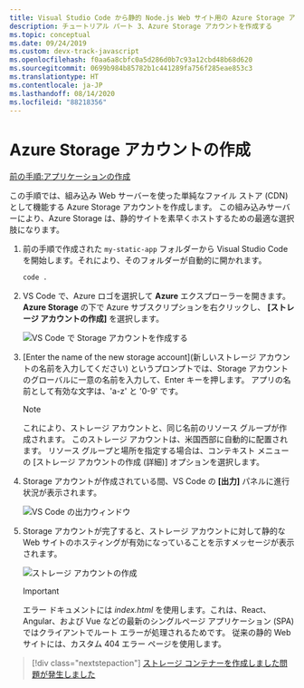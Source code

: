 ```yaml
---
title: Visual Studio Code から静的 Node.js Web サイト用の Azure Storage アカウントを作成する
description: チュートリアル パート 3、Azure Storage アカウントを作成する
ms.topic: conceptual
ms.date: 09/24/2019
ms.custom: devx-track-javascript
ms.openlocfilehash: f0aa6a8cbfc0a5d286d0b7c93a12cbd48b68d620
ms.sourcegitcommit: 0699b984b85782b1c441289fa756f285eae853c3
ms.translationtype: HT
ms.contentlocale: ja-JP
ms.lasthandoff: 08/14/2020
ms.locfileid: "88218356"
---
```

# <a name="create-an-azure-storage-account"></a>Azure Storage アカウントの作成

[前の手順:アプリケーションの作成](tutorial-vscode-static-website-node-02.md)

この手順では、組み込み Web サーバーを使った単純なファイル ストア (CDN) として機能する Azure Storage アカウントを作成します。 この組み込みサーバーにより、Azure Storage は、静的サイトを素早くホストするための最適な選択肢になります。

1. 前の手順で作成された `my-static-app` フォルダーから Visual Studio Code を開始します。それにより、そのフォルダーが自動的に開かれます。

    ```bash
    code .
    ```

1. VS Code で、Azure ロゴを選択して **Azure** エクスプローラーを開きます。 **Azure Storage** の下で Azure サブスクリプションを右クリックし、 **[ストレージ アカウントの作成]** を選択します。

    ![VS Code で Storage アカウントを作成する](media/static-website/create-storage-account.png)

1. [Enter the name of the new storage account]\(新しいストレージ アカウントの名前を入力してください\) というプロンプトでは、Storage アカウントのグローバルに一意の名前を入力して、Enter キーを押します。 アプリの名前として有効な文字は、'a-z' と '0-9' です。

    > [!NOTE]
    > これにより、ストレージ アカウントと、同じ名前のリソース グループが作成されます。 このストレージ アカウントは、米国西部に自動的に配置されます。 リソース グループと場所を指定する場合は、コンテキスト メニューの [ストレージ アカウントの作成 (詳細)] オプションを選択します。

1. Storage アカウントが作成されている間、VS Code の **[出力]** パネルに進行状況が表示されます。

    ![VS Code の出力ウィンドウ ](media/static-website/output-storage.png)

1. Storage アカウントが完了すると、ストレージ アカウントに対して静的な Web サイトのホスティングが有効になっていることを示すメッセージが表示されます。

    ![ストレージ アカウントの作成](media/static-website/static-website-enabled-notification.png)

    > [!IMPORTANT]
    > エラー ドキュメントには *index.html* を使用します。これは、React、Angular、および Vue などの最新のシングルページ アプリケーション (SPA) ではクライアントでルート エラーが処理されるためです。 従来の静的 Web サイトには、カスタム 404 エラー ページを使用します。

> [!div class="nextstepaction"]
> [ストレージ コンテナーを作成しました](tutorial-vscode-static-website-node-04.md)[問題が発生しました](https://www.research.net/r/PWZWZ52?tutorial=node-deployment-staticwebsite&step=create-storage)
